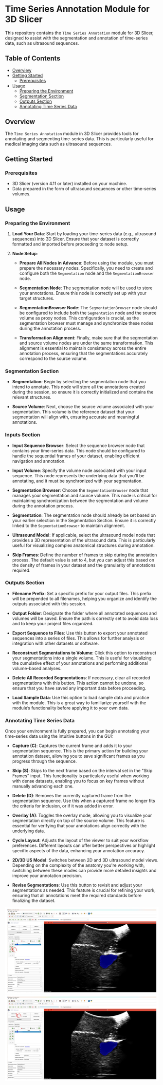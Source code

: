# Time Series Annotation Module for 3D Slicer

This repository contains the `Time Series Annotation` module for 3D Slicer, designed to assist with the segmentation and annotation of time-series data, such as ultrasound sequences.

## Table of Contents
- [Overview](#overview)
- [Getting Started](#getting-started)
  - [Prerequisites](#prerequisites)
- [Usage](#usage)
  - [Preparing the Environment](#preparing-the-environment)
  - [Segmentation Section](#segmentation-section)
  - [Outputs Section](#outputs-section)
  - [Annotating Time Series Data](#annotating-time-series-data)

## Overview

The `Time Series Annotation` module in 3D Slicer provides tools for annotating and segmenting time-series data. This is particularly useful for medical imaging data such as ultrasound sequences.

## Getting Started

### Prerequisites

- 3D Slicer (version 4.11 or later) installed on your machine.
- Data prepared in the form of ultrasound sequences or other time-series volumes.


## Usage
### Preparing the Environment

1. **Load Your Data**: Start by loading your time-series data (e.g., ultrasound sequences) into 3D Slicer. Ensure that your dataset is correctly formatted and imported before proceeding to node setup.

2. **Node Setup**: 

   - **Prepare All Nodes in Advance**: Before using the module, you must prepare the necessary nodes. Specifically, you need to create and configure both the `Segmentation` node and the `SegmentationBrowser` node.
   
   - **Segmentation Node**: The segmentation node will be used to store your annotations. Ensure this node is correctly set up with your target structures.

   - **SegmentationBrowser Node**: The `SegmentationBrowser` node should be configured to include both the `Segmentation` node and the source volume as proxy nodes. This configuration is crucial, as the segmentation browser must manage and synchronize these nodes during the annotation process.

   - **Transformation Alignment**: Finally, make sure that the segmentation and source volume nodes are under the same transformation. This alignment is essential to maintain consistency across the entire annotation process, ensuring that the segmentations accurately correspond to the source volume.

### Segmentation Section

- **Segmentation**: Begin by selecting the segmentation node that you intend to annotate. This node will store all the annotations created during the session, so ensure it is correctly initialized and contains the relevant structures.

- **Source Volume**: Next, choose the source volume associated with your segmentation. This volume is the reference dataset that your segmentation will align with, ensuring accurate and meaningful annotations.

### Inputs Section

- **Input Sequence Browser**: Select the sequence browser node that contains your time-series data. This node should be configured to handle the sequential frames of your dataset, enabling efficient navigation and annotation.

- **Input Volume**: Specify the volume node associated with your input sequence. This node represents the underlying data that you’ll be annotating, and it must be synchronized with your segmentation.

- **Segmentation Browser**: Choose the `SegmentationBrowser` node that manages your segmentation and source volume. This node is critical for maintaining synchronization between the segmentation and volume during the annotation process.

- **Segmentation**: The segmentation node should already be set based on your earlier selection in the Segmentation Section. Ensure it is correctly linked to the `SegmentationBrowser` to maintain alignment.

- **Ultrasound Model**: If applicable, select the ultrasound model node that provides a 3D representation of the ultrasound data. This is particularly useful for visualizing complex anatomical structures during annotation.

- **Skip Frames**: Define the number of frames to skip during the annotation process. The default value is set to 4, but you can adjust this based on the density of frames in your dataset and the granularity of annotations required.

### Outputs Section

- **Filename Prefix**: Set a specific prefix for your output files. This prefix will be prepended to all filenames, helping you organize and identify the outputs associated with this session.

- **Output Folder**: Designate the folder where all annotated sequences and volumes will be saved. Ensure the path is correctly set to avoid data loss and to keep your project files organized.

- **Export Sequence to Files**: Use this button to export your annotated sequences into a series of files. This allows for further analysis or integration with other datasets or software.

- **Reconstruct Segmentations to Volume**: Click this option to reconstruct your segmentations into a single volume. This is useful for visualizing the cumulative effect of your annotations and performing additional volume-based analyses.

- **Delete All Recorded Segmentations**: If necessary, clear all recorded segmentations with this button. This action cannot be undone, so ensure that you have saved any important data before proceeding.

- **Load Sample Data**: Use this option to load sample data and practice with the module. This is a great way to familiarize yourself with the module’s functionality before applying it to your own data.

### Annotating Time Series Data

Once your environment is fully prepared, you can begin annotating your time-series data using the intuitive buttons in the GUI:

- **Capture (C)**: Captures the current frame and adds it to your segmentation sequence. This is the primary action for building your annotation dataset, allowing you to save significant frames as you progress through the sequence.

- **Skip (S)**: Skips to the next frame based on the interval set in the "Skip Frames" input. This functionality is particularly useful when working with dense datasets, enabling you to focus on key frames without manually advancing each one.

- **Delete (D)**: Removes the currently captured frame from the segmentation sequence. Use this when a captured frame no longer fits the criteria for inclusion, or if it was added in error.

- **Overlay (A)**: Toggles the overlay mode, allowing you to visualize your segmentation directly on top of the source volume. This feature is essential for verifying that your annotations align correctly with the underlying data.

- **Cycle Layout**: Adjusts the layout of the viewer to suit your workflow preferences. Different layouts can offer better perspectives or highlight specific aspects of the data, enhancing your annotation accuracy.

- **2D/3D US Model**: Switches between 2D and 3D ultrasound model views. Depending on the complexity of the anatomy you're working with, switching between these modes can provide more detailed insights and improve your annotation precision.

- **Revise Segmentations**: Use this button to revisit and adjust your segmentations as needed. This feature is crucial for refining your work, ensuring that all annotations meet the required standards before finalizing the dataset.

![TimeSeriesAnnotation_2024-09-26_1.jpg](../Screenshots/TimeSeriesAnnotation_2024-09-26_1.jpg)
![TimeSeriesAnnotation_2024-09-26_2.jpg](../Screenshots/TimeSeriesAnnotation_2024-09-26_2.jpg)
